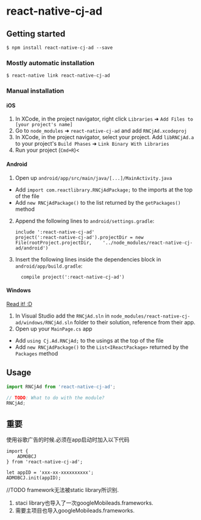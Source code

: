 
# react-native-cj-ad

## Getting started

`$ npm install react-native-cj-ad --save`

### Mostly automatic installation

`$ react-native link react-native-cj-ad`

### Manual installation


#### iOS

1. In XCode, in the project navigator, right click `Libraries` ➜ `Add Files to [your project's name]`
2. Go to `node_modules` ➜ `react-native-cj-ad` and add `RNCjAd.xcodeproj`
3. In XCode, in the project navigator, select your project. Add `libRNCjAd.a` to your project's `Build Phases` ➜ `Link Binary With Libraries`
4. Run your project (`Cmd+R`)<

#### Android

1. Open up `android/app/src/main/java/[...]/MainActivity.java`
  - Add `import com.reactlibrary.RNCjAdPackage;` to the imports at the top of the file
  - Add `new RNCjAdPackage()` to the list returned by the `getPackages()` method
2. Append the following lines to `android/settings.gradle`:
  	```
  	include ':react-native-cj-ad'
  	project(':react-native-cj-ad').projectDir = new File(rootProject.projectDir, 	'../node_modules/react-native-cj-ad/android')
  	```
3. Insert the following lines inside the dependencies block in `android/app/build.gradle`:
  	```
      compile project(':react-native-cj-ad')
  	```

#### Windows
[Read it! :D](https://github.com/ReactWindows/react-native)

1. In Visual Studio add the `RNCjAd.sln` in `node_modules/react-native-cj-ad/windows/RNCjAd.sln` folder to their solution, reference from their app.
2. Open up your `MainPage.cs` app
  - Add `using Cj.Ad.RNCjAd;` to the usings at the top of the file
  - Add `new RNCjAdPackage()` to the `List<IReactPackage>` returned by the `Packages` method


## Usage
```javascript
import RNCjAd from 'react-native-cj-ad';

// TODO: What to do with the module?
RNCjAd;
```

## 重要
使用谷歌广告的时候.必须在app启动时加入以下代码
```
import {
	ADMOBCJ
} from 'react-native-cj-ad';

let appID = 'xxx-xx-xxxxxxxxxx';
ADMOBCJ.init(appID);

```

//TODO
framework无法被static library所识别.
1. staci library也导入了一次googleMobileads.frameworks.
2. 需要主项目也导入googleMobileads.frameworks.
  